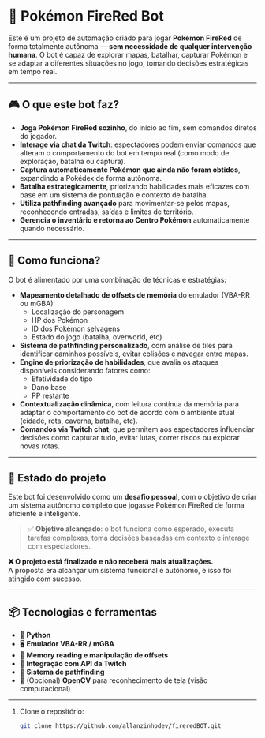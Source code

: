 # 🤖 Pokémon FireRed Bot

Este é um projeto de automação criado para jogar **Pokémon FireRed** de forma totalmente autônoma — **sem necessidade de qualquer intervenção humana**. O bot é capaz de explorar mapas, batalhar, capturar Pokémon e se adaptar a diferentes situações no jogo, tomando decisões estratégicas em tempo real.

---

## 🎮 O que este bot faz?

- **Joga Pokémon FireRed sozinho**, do início ao fim, sem comandos diretos do jogador.
- **Interage via chat da Twitch**: espectadores podem enviar comandos que alteram o comportamento do bot em tempo real (como modo de exploração, batalha ou captura).
- **Captura automaticamente Pokémon que ainda não foram obtidos**, expandindo a Pokédex de forma autônoma.
- **Batalha estrategicamente**, priorizando habilidades mais eficazes com base em um sistema de pontuação e contexto de batalha.
- **Utiliza pathfinding avançado** para movimentar-se pelos mapas, reconhecendo entradas, saídas e limites de território.
- **Gerencia o inventário e retorna ao Centro Pokémon** automaticamente quando necessário.

---

## 🧠 Como funciona?

O bot é alimentado por uma combinação de técnicas e estratégias:

- **Mapeamento detalhado de offsets de memória** do emulador (VBA-RR ou mGBA):
  - Localização do personagem
  - HP dos Pokémon
  - ID dos Pokémon selvagens
  - Estado do jogo (batalha, overworld, etc)
- **Sistema de pathfinding personalizado**, com análise de tiles para identificar caminhos possíveis, evitar colisões e navegar entre mapas.
- **Engine de priorização de habilidades**, que avalia os ataques disponíveis considerando fatores como:
  - Efetividade do tipo
  - Dano base
  - PP restante
- **Contextualização dinâmica**, com leitura contínua da memória para adaptar o comportamento do bot de acordo com o ambiente atual (cidade, rota, caverna, batalha, etc).
- **Comandos via Twitch chat**, que permitem aos espectadores influenciar decisões como capturar tudo, evitar lutas, correr riscos ou explorar novas rotas.

---

## 🧪 Estado do projeto

Este bot foi desenvolvido como um **desafio pessoal**, com o objetivo de criar um sistema autônomo completo que jogasse Pokémon FireRed de forma eficiente e inteligente.

> ✅ **Objetivo alcançado**: o bot funciona como esperado, executa tarefas complexas, toma decisões baseadas em contexto e interage com espectadores.

**❌ O projeto está finalizado e não receberá mais atualizações.**  
A proposta era alcançar um sistema funcional e autônomo, e isso foi atingido com sucesso.

---

## 📦 Tecnologias e ferramentas

- 🐍 **Python**
- 🖥️ **Emulador VBA-RR / mGBA**
- 🧠 **Memory reading e manipulação de offsets**
- 📡 **Integração com API da Twitch**
- 🧭 **Sistema de pathfinding**
- 🧿 (Opcional) **OpenCV** para reconhecimento de tela (visão computacional)

---


1. Clone o repositório:
   ```bash
   git clone https://github.com/allanzinhodev/fireredBOT.git
